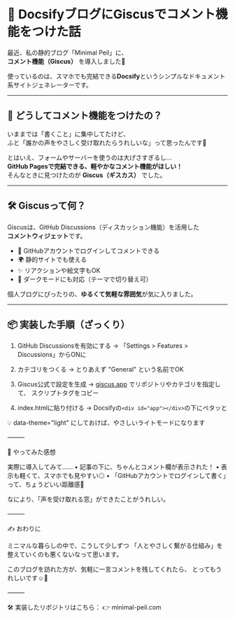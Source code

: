 # 🌱 DocsifyブログにGiscusでコメント機能をつけた話

最近、私の静的ブログ「Minimal Peil」に、  
**コメント機能（Giscus）** を導入しました📝

使っているのは、スマホでも完結できる**Docsify**というシンプルなドキュメント系サイトジェネレーターです。

---

## 💭 どうしてコメント機能をつけたの？

いままでは「書くこと」に集中してたけど、  
ふと「誰かの声をやさしく受け取れたらうれしいな」って思ったんです🌸

とはいえ、フォームやサーバーを使うのは大げさすぎるし…  
**GitHub Pagesで完結できる、軽やかなコメント機能がほしい！**  
そんなときに見つけたのが **Giscus（ギスカス）** でした。

---

## 🛠 Giscusって何？

Giscusは、GitHub Discussions（ディスカッション機能）を活用した  
**コメントウィジェット**です。

- 💬 GitHubアカウントでログインしてコメントできる
- 🌍 静的サイトでも使える
- ✨ リアクションや絵文字もOK
- 🌙 ダークモードにも対応（テーマで切り替え可）

個人ブログにぴったりの、**ゆるくて気軽な雰囲気**が気に入りました。

---

## 📦 実装した手順（ざっくり）


1. GitHub Discussionsを有効にする
   → 「Settings > Features > Discussions」からONに

2. カテゴリをつくる
   → とりあえず "General" という名前でOK

3. Giscus公式で設定を生成
   → [giscus.app](https://giscus.app) でリポジトリやカテゴリを指定して、
      スクリプトタグをコピー

4. index.htmlに貼り付ける
   → Docsifyの`<div id="app"></div>`の下にペタッと

<!-- コメント表示のためのGiscus -->
<script src="https://giscus.app/client.js"
        data-repo="ittake-tech/slowtech-diary"
        data-repo-id="●●●●●●●●"
        data-category="General"
        data-category-id="●●●●●●●●"
        data-mapping="pathname"
        data-reactions-enabled="1"
        data-theme="light"
        data-lang="ja"
        crossorigin="anonymous"
        async>
</script>

💡 data-theme="light" にしておけば、やさしいライトモードになります

⸻

🌼 やってみた感想

実際に導入してみて……
	•	記事の下に、ちゃんとコメント欄が表示された！
	•	表示も軽くて、スマホでも見やすい◎
	•	「GitHubアカウントでログインして書く」って、ちょうどいい距離感🌱

なにより、「声を受け取れる窓」ができたことがうれしい。

⸻

✍️ おわりに

ミニマルな暮らしの中で、こうして少しずつ
「人とやさしく繋がる仕組み」を整えていくのも悪くないなって思います。

このブログを訪れた方が、気軽に一言コメントを残してくれたら、
とってもうれしいです☺️🌸

⸻

🛠 実装したリポジトリはこちら：
👉 minimal-peil.com
